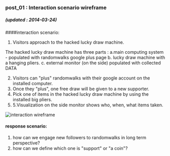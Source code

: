### post_01 : Interaction scenario wireframe
##### (updated : 2014-03-24)

####interaction scenario:
1. Visitors approach to the hacked lucky draw machine.

  The hacked lucky draw machine has three parts :
    a.main computing system - populated with randomwalks google plus page
    b. lucky draw machine with a hanging pliers.
    c. external monitor (on the side) populated with collected DATA 
 
2. Visitors can "plus" randomwalks with their google account on the installed computer.
3. Once they "plus", one free draw will be given to a new supporter.
4. Pick one of items in the hacked lucky draw machine by using the installed big pliers.
5. 5.Visualization on the side monitor shows who, when, what items taken.

![interaction wireframe](https://raw.github.com/randomwalks/devart-template/master/project_images/drawmachine_wireFrame.jpg "interaction wireFrame")

#### response scenario:
1. how can we engage new followers to randomwalks in long term perspective?
2. how can we define which one is "support" or "a coin"?
